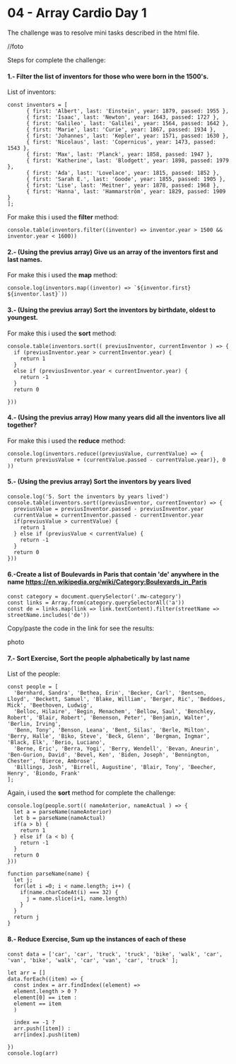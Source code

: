 # 04 - Array Cardio Day 1

The challenge was to resolve mini tasks described in the html file.

//foto

Steps for complete the challenge:

#### 1.- Filter the list of inventors for those who were born in the 1500's.

List of inventors:

    const inventors = [
          { first: 'Albert', last: 'Einstein', year: 1879, passed: 1955 },
          { first: 'Isaac', last: 'Newton', year: 1643, passed: 1727 },
          { first: 'Galileo', last: 'Galilei', year: 1564, passed: 1642 },
          { first: 'Marie', last: 'Curie', year: 1867, passed: 1934 },
          { first: 'Johannes', last: 'Kepler', year: 1571, passed: 1630 },
          { first: 'Nicolaus', last: 'Copernicus', year: 1473, passed: 1543 },
          { first: 'Max', last: 'Planck', year: 1858, passed: 1947 },
          { first: 'Katherine', last: 'Blodgett', year: 1898, passed: 1979 },
          { first: 'Ada', last: 'Lovelace', year: 1815, passed: 1852 },
          { first: 'Sarah E.', last: 'Goode', year: 1855, passed: 1905 },
          { first: 'Lise', last: 'Meitner', year: 1878, passed: 1968 },
          { first: 'Hanna', last: 'Hammarström', year: 1829, passed: 1909 }
    ];

For make this i used the **filter** method:

    console.table(inventors.filter((inventor) => inventor.year > 1500 && inventor.year < 1600))


#### 2.- (Using the previus array) Give us an array of the inventors first and last names.

For make this i used the **map** method:

    console.log(inventors.map((inventor) => `${inventor.first} ${inventor.last}`))


#### 3.- (Using the previus array) Sort the inventors by birthdate, oldest to youngest.

For make this i used the **sort** method:

    console.table(inventors.sort(( previusInventor, currentInventor ) => {
      if (previusInventor.year > currentInventor.year) {
        return 1
      } 
      else if (previusInventor.year < currentInventor.year) {
        return -1
      }
      return 0

    }))


#### 4.- (Using the previus array) How many years did all the inventors live all together?

For make this i used the **reduce** method:

    console.log(inventors.reduce((previusValue, currentValue) => {
      return previusValue + (currentValue.passed - currentValue.year)}, 0
    ))

#### 5.- (Using the previus array) Sort the inventors by years lived

    console.log('5. Sort the inventors by years lived')
    console.table(inventors.sort((previusInventor, currentInventor) => {
      previusValue = previusInventor.passed - previusInventor.year
      currentValue = currentInventor.passed - currentInventor.year
      if(previusValue > currentValue) {
        return 1
      } else if (previusValue < currentValue) {
        return -1
      }
      return 0
    }))

#### 6.-Create a list of Boulevards in Paris that contain 'de' anywhere in the name https://en.wikipedia.org/wiki/Category:Boulevards_in_Paris


    const category = document.querySelector('.mw-category')
    const links = Array.from(category.querySelectorAll('a'))
    const de = links.map(link => link.textContent).filter(streetName => streetName.includes('de'))

Copy/paste the code in the link for see the results:

photo


#### 7.- Sort Exercise, Sort the people alphabetically by last name

List of the people:

    const people = [
      'Bernhard, Sandra', 'Bethea, Erin', 'Becker, Carl', 'Bentsen, Lloyd', 'Beckett, Samuel', 'Blake, William', 'Berger, Ric', 'Beddoes, Mick', 'Beethoven, Ludwig',
      'Belloc, Hilaire', 'Begin, Menachem', 'Bellow, Saul', 'Benchley, Robert', 'Blair, Robert', 'Benenson, Peter', 'Benjamin, Walter', 'Berlin, Irving',
      'Benn, Tony', 'Benson, Leana', 'Bent, Silas', 'Berle, Milton', 'Berry, Halle', 'Biko, Steve', 'Beck, Glenn', 'Bergman, Ingmar', 'Black, Elk', 'Berio, Luciano',
      'Berne, Eric', 'Berra, Yogi', 'Berry, Wendell', 'Bevan, Aneurin', 'Ben-Gurion, David', 'Bevel, Ken', 'Biden, Joseph', 'Bennington, Chester', 'Bierce, Ambrose',
      'Billings, Josh', 'Birrell, Augustine', 'Blair, Tony', 'Beecher, Henry', 'Biondo, Frank'
    ];

Again, i used the **sort** method for complete the challenge:

    console.log(people.sort(( nameAnterior, nameActual ) => {
      let a = parseName(nameAnterior)
      let b = parseName(nameActual)
      if(a > b) {
        return 1
      } else if (a < b) {
        return -1
      }
      return 0
    }))

    function parseName(name) {
      let j;
      for(let i =0; i < name.length; i++) {
        if(name.charCodeAt(i) === 32) {
          j = name.slice(i+1, name.length)
        }
      }
      return j
    }



#### 8.- Reduce Exercise, Sum up the instances of each of these

    const data = ['car', 'car', 'truck', 'truck', 'bike', 'walk', 'car', 'van', 'bike', 'walk', 'car', 'van', 'car', 'truck' ];

    let arr = []
    data.forEach((item) => {
      const index = arr.findIndex((element) => 
      element.length > 0 ? 
      element[0] == item :
      element == item
      )

      index == -1 ? 
      arr.push([item]) : 
      arr[index].push(item)
      
    })
    console.log(arr)